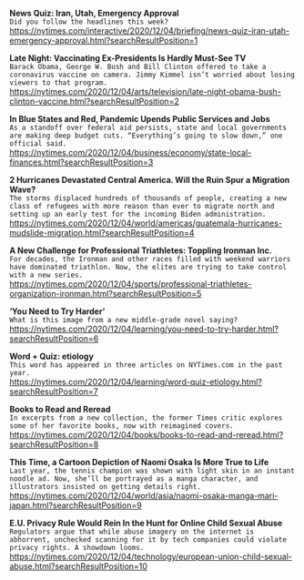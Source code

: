 **News Quiz: Iran, Utah, Emergency Approval**\
`Did you follow the headlines this week?`\
https://nytimes.com/interactive/2020/12/04/briefing/news-quiz-iran-utah-emergency-approval.html?searchResultPosition=1

**Late Night: Vaccinating Ex-Presidents Is Hardly Must-See TV**\
`Barack Obama, George W. Bush and Bill Clinton offered to take a coronavirus vaccine on camera. Jimmy Kimmel isn’t worried about losing viewers to that program.`\
https://nytimes.com/2020/12/04/arts/television/late-night-obama-bush-clinton-vaccine.html?searchResultPosition=2

**In Blue States and Red, Pandemic Upends Public Services and Jobs**\
`As a standoff over federal aid persists, state and local governments are making deep budget cuts. “Everything’s going to slow down,” one official said.`\
https://nytimes.com/2020/12/04/business/economy/state-local-finances.html?searchResultPosition=3

**2 Hurricanes Devastated Central America. Will the Ruin Spur a Migration Wave?**\
`The storms displaced hundreds of thousands of people, creating a new class of refugees with more reason than ever to migrate north and setting up an early test for the incoming Biden administration.`\
https://nytimes.com/2020/12/04/world/americas/guatemala-hurricanes-mudslide-migration.html?searchResultPosition=4

**A New Challenge for Professional Triathletes: Toppling Ironman Inc.**\
`For decades, the Ironman and other races filled with weekend warriors have dominated triathlon. Now, the elites are trying to take control with a new series.`\
https://nytimes.com/2020/12/04/sports/professional-triathletes-organization-ironman.html?searchResultPosition=5

**‘You Need to Try Harder’**\
`What is this image from a new middle-grade novel saying?`\
https://nytimes.com/2020/12/04/learning/you-need-to-try-harder.html?searchResultPosition=6

**Word + Quiz: etiology**\
`This word has appeared in three articles on NYTimes.com in the past year.`\
https://nytimes.com/2020/12/04/learning/word-quiz-etiology.html?searchResultPosition=7

**Books to Read and Reread**\
`In excerpts from a new collection, the former Times critic explores some of her favorite books, now with reimagined covers.`\
https://nytimes.com/2020/12/04/books/books-to-read-and-reread.html?searchResultPosition=8

**This Time, a Cartoon Depiction of Naomi Osaka Is More True to Life**\
`Last year, the tennis champion was shown with light skin in an instant noodle ad. Now, she’ll be portrayed as a manga character, and illustrators insisted on getting details right.`\
https://nytimes.com/2020/12/04/world/asia/naomi-osaka-manga-mari-japan.html?searchResultPosition=9

**E.U. Privacy Rule Would Rein In the Hunt for Online Child Sexual Abuse**\
`Regulators argue that while abuse imagery on the internet is abhorrent, unchecked scanning for it by tech companies could violate privacy rights. A showdown looms.`\
https://nytimes.com/2020/12/04/technology/european-union-child-sexual-abuse.html?searchResultPosition=10

